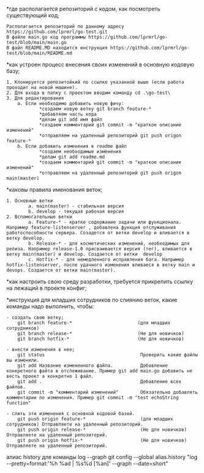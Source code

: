 *где располагается репозиторий с кодом, как посмотреть существующий код;
    
    Располагается репозиторий по данному адресу https://github.com/lprmrl/go-test.git
    В файле main.go код программы https://github.com/lprmrl/go-test/blob/main/main.go
    В файл README.MD находится инструкция https://github.com/lprmrl/go-test/blob/main/README.md

*как устроен процесс внесения своих изменений в основную кодовую базу;

    1. Клонируется репозитойкий по ссылке указанной выше (если работа проходит на новой машине).
    2. Для входа в папку с проектом вводим команду cd .\go-test\ 
    3. Для редактирования  
        a. Если необходимо добавить новую фичу: 
                *создаем новую ветку git branch feature-*
                *добавляем часть кода
                *делам git add имя файл
                *создаем комментарий git commit -m "краткое описание изменений"
                *отправляем на удаленный репозиторий git push origon feature-*
        b. Если добавить изменения в readme файл
                *создаем необходимые изменения
                *делам git add readme.md
                *создаем комментарий git commit -m "краткое описание изменений"
                *отправляем на удаленный репозиторий git push origon main(master)
        
*каковы правила именования веток;

    1. Основные ветки
            a. main(master) - стабильная версия
            b. develop - текущая рабочая версия
    2. Вспомогательные ветки
            a. Feature-* - кратке содержание задачи или функционала. Например feature-listenserver , добавлена функция отслуживания работоспособности сервера. Созадется от ветки develop и вливается в ветку develop.
            b. Release-* - для косметических изменений, необходимых для релиза. Например release-1.0 присваивается версия (тег), вливается в ветку main(master) и develop. Создается от ветки  develop
            c. Hotfix-* - для немедленного исправления бага. Например hotfix-listenserver, после удачного изменения вливаеся в ветку main и devops. Создается от ветки main(master).
            
*как настроить свою среду разработки, требуется прикрепить ссылку на лежащий в проекте конфиг;


*инструкция для младших сотрудников по слиянию веток, какие команды надо выполнить, чтобы:

    - создать свою ветку; 
        git branch feature-*                        (для младших сотрудников)
        git branch release-*                        (Не для новичков)
        git branch hotfix-*                         (Не для новичков)

    - внести изменения в нее;
        git status                                   Проверить какие файлы вы изменили.
        git add Название измененного файла.          Добавление конкретного файта в отслеживание. Пример git add main.go добавить не весть проект а конкретно 1 файл.
        git add .                                    Добавление всех файлов.
        git commit -m "комментарий изменений"        Обязательно добавлять комментарии по изменения. Пример git commit -m "test echoString function"   

    - слить эти изменения с основной кодовой базой.
        git push origin feature-*                    (для младших сотрудников) Отправляете на удаленный репозиторий.
        git push origin release-*                    (Не для новичков) Отправляете на удаленный репозиторий.
        git push origin hotfix-*                     (Не для новичков) Отправляете на удаленный репозиторий.





алиас history для команды log --graph
git config --global alias.history "log --pretty=format:'%h %ad | %s%d [%an]' --graph --date=short"